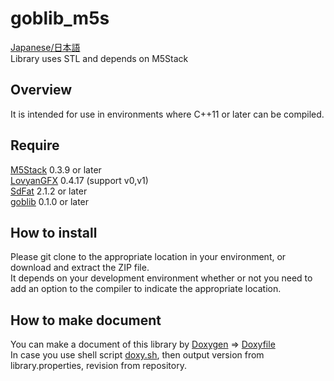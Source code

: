 # goblib_m5s
[Japanese/日本語](README.ja.md)  
Library uses STL and depends on M5Stack

## Overview
It is intended for use in environments where C++11 or later can be compiled.

## Require
[M5Stack](https://github.com/m5stack/M5Stack) 0.3.9 or later  
[LovyanGFX](https://github.com/lovyan03/LovyanGFX) 0.4.17 (support v0,v1)  
[SdFat](https://github.com/greiman/SdFat) 2.1.2 or later  
[goblib](https://github.com/GOB52/goblib) 0.1.0 or later

## How to install
Please git clone to the appropriate location in your environment, or download and extract the ZIP file.  
It depends on your development environment whether or not you need to add an option to the compiler to indicate the appropriate location.

## How to make document

You can make a document of this library by [Doxygen](https://www.doxygen.nl/)  => [Doxyfile](doc/Doxyfile)  
In case you use shell script [doxy.sh](doc/doxy.sh), then output version from library.properties, revision from repository.
